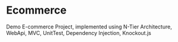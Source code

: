 # Ecommerce
Demo E-commerce  Project, implemented using N-Tier Architecture, WebApi, MVC, UnitTest, Dependency Injection, Knockout.js


